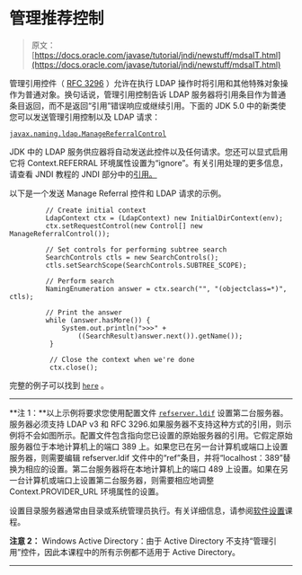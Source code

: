 # 管理推荐控制

> 原文： [https://docs.oracle.com/javase/tutorial/jndi/newstuff/mdsaIT.html](https://docs.oracle.com/javase/tutorial/jndi/newstuff/mdsaIT.html)

管理引用控件（ [RFC 3296](http://www.ietf.org/rfc/rfc3296.txt) ）允许在执行 LDAP 操作时将引用和其他特殊对象操作为普通对象。换句话说，管理引用控制告诉 LDAP 服务器将引用条目作为普通条目返回，而不是返回“引用”错误响应或继续引用。下面的 JDK 5.0 中的新类使您可以发送管理引用控制以及 LDAP 请求：

[`javax.naming.ldap.ManageReferralControl`](https://docs.oracle.com/javase/8/docs/api/javax/naming/ldap/ManageReferralControl.html)

JDK 中的 LDAP 服务供应器将自动发送此控件以及任何请求。您还可以显式启用它将 Context.REFERRAL 环境属性设置为“ignore”。有关引用处理的更多信息，请查看 JNDI 教程的 JNDI 部分中的[引用。](https://docs.oracle.com/javase/jndi/tutorial/ldap/referral/jndi.html)

以下是一个发送 Manage Referral 控件和 LDAP 请求的示例。

```
         // Create initial context
         LdapContext ctx = (LdapContext) new InitialDirContext(env);
         ctx.setRequestControl(new Control[] new ManageReferralControl());

         // Set controls for performing subtree search
         SearchControls ctls = new SearchControls();
         ctls.setSearchScope(SearchControls.SUBTREE_SCOPE);

         // Perform search
         NamingEnumeration answer = ctx.search("", "(objectclass=*)", ctls);

         // Print the answer
         while (answer.hasMore()) {
             System.out.println(">>>" + 
                 ((SearchResult)answer.next()).getName());
          }

          // Close the context when we're done
          ctx.close();

```

完整的例子可以找到 [`here`](examples/ManageReferral.java) 。

* * *

**注 1：**以上示例将要求您使用配置文件 [`refserver.ldif`](../software/config/refserver.ldif) 设置第二台服务器。服务器必须支持 LDAP v3 和 RFC 3296.如果服务器不支持这种方式的引用，则示例将不会如图所示。配置文件包含指向您已设置的原始服务器的引用。它假定原始服务器位于本地计算机上的端口 389 上。如果您已在另一台计算机或端口上设置服务器，则需要编辑 refserver.ldif 文件中的“ref”条目，并将“localhost：389”替换为相应的设置。第二台服务器将在本地计算机上的端口 489 上设置。如果在另一台计算机或端口上设置第二台服务器，则需要相应地调整 Context.PROVIDER_URL 环境属性的设置。

设置目录服务器通常由目录或系统管理员执行。有关详细信息，请参阅[软件设置](../software/index.html)课程。

**注意 2：** Windows Active Directory：由于 Active Directory 不支持“管理引用”控件，因此本课程中的所有示例都不适用于 Active Directory。

* * *